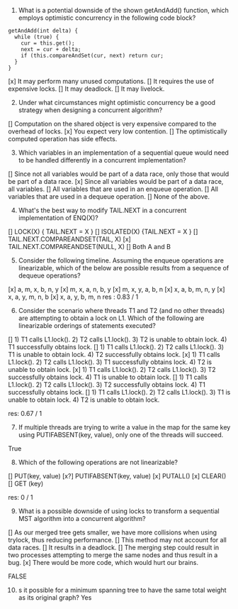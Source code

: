 1. What is a potential downside of the shown getAndAdd() function, which employs optimistic concurrency in the following code block?

```
getAndAdd(int delta) {
  while (true) {
    cur = this.get();
    next = cur + delta;
    if (this.compareAndSet(cur, next) return cur;
  }
}
```

[x] It may perform many unused computations.
[] It requires the use of expensive locks.
[] It may deadlock.
[] It may livelock.

2. Under what circumstances might optimistic concurrency be a good strategy when designing a concurrent algorithm?

[] Computation on the shared object is very expensive compared to the overhead of locks.
[x] You expect very low contention.
[] The optimistically computed operation has side effects.

3. Which variables in an implementation of a sequential queue would need to be handled differently in a concurrent implementation?
   
[] Since not all variables would be part of a data race, only those that would be part of a data race.
[x] Since all variables would be part of a data race, all variables.
[] All variables that are used in an enqueue operation.
[] All variables that are used in a dequeue operation.
[] None of the above.

4. What's the best way to modify TAIL.NEXT in a concurrent implementation of ENQ(X)?
   
[] LOCK(X) { TAIL.NEXT = X }
[] ISOLATED(X) {TAIL.NEXT = X }
[] TAIL.NEXT.COMPAREANDSET(TAIL, X)
[x] TAIL.NEXT.COMPAREANDSET(NULL, X)
[] Both A and B

5. Consider the following timeline. Assuming the enqueue operations are linearizable, 
which of the below are possible results from a sequence of dequeue operations?

[x] a, m, x, b, n, y
[x] m, x, a, n, b, y
[x] m, x, y, a, b, n
[x] x, a, b, m, n, y
[x] x, a, y, m, n, b
[x] x, a, y, b, m, n
res : 0.83 / 1 

6. Consider the scenario where threads T1 and T2 (and no other threads) are attempting to obtain a lock on L1. 
Which of the following are linearizable orderings of statements executed?

[] 1) T1 calls L1.lock(). 2) T2 calls L1.lock(). 3) T2 is unable to obtain lock. 4) T1 successfully obtains lock.
[] 1) T1 calls L1.lock(). 2) T2 calls L1.lock(). 3) T1 is unable to obtain lock. 4) T2 successfully obtains lock.
[x] 1) T1 calls L1.lock(). 2) T2 calls L1.lock(). 3) T1 successfully obtains lock. 4) T2 is unable to obtain lock.
[x] 1) T1 calls L1.lock(). 2) T2 calls L1.lock(). 3) T2 successfully obtains lock. 4) T1 is unable to obtain lock.
[] 1) T1 calls L1.lock(). 2) T2 calls L1.lock(). 3) T2 successfully obtains lock. 4) T1 successfully obtains lock.
[] 1) T1 calls L1.lock(). 2) T2 calls L1.lock(). 3) T1 is unable to obtain lock. 4) T2 is unable to obtain lock.

res: 0.67 / 1 

7. If multiple threads are trying to write a value in the map for the same key using PUTIFABSENT(key, value), 
only one of the threads will succeed.

True

8. Which of the following operations are not linearizable?

[] PUT(key, value)
[x?] PUTIFABSENT(key, value)
[x] PUTALL()
[x] CLEAR()
[] GET (key)

res: 0 / 1 

9. What is a possible downside of using locks to transform a sequential MST algorithm into a concurrent algorithm?
   
[] As our merged tree gets smaller, we have more collisions when using trylock, thus reducing performance.
[] This method may not account for all data races.
[] It results in a deadlock.
[] The merging step could result in two processes attempting to merge the same nodes and thus result in a bug.
[x] There would be more code, which would hurt our brains.

FALSE

10. s it possible for a minimum spanning tree to have the same total weight as its original graph?
Yes

